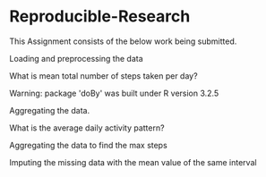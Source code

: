 # Reproducible-Research

This Assignment consists of the below work being submitted.

Loading and preprocessing the data

What is mean total number of steps taken per day?

Warning: package 'doBy' was built under R version 3.2.5

Aggregating the data.

What is the average daily activity pattern?

Aggregating the data to find the max steps 

Imputing the missing data with the mean value of the same interval





